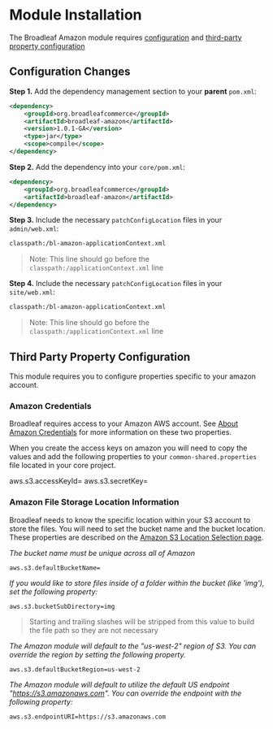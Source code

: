 # Module Installation 
The Broadleaf Amazon module requires [configuration](#configuration-changes) and [third-party property configuration](#third-party-property-configuration)


## Configuration Changes
**Step 1.**  Add the dependency management section to your **parent** `pom.xml`:
    
```xml
<dependency>
    <groupId>org.broadleafcommerce</groupId>
    <artifactId>broadleaf-amazon</artifactId>
    <version>1.0.1-GA</version>
    <type>jar</type>
    <scope>compile</scope>
</dependency>
```

**Step 2.**  Add the dependency into your `core/pom.xml`:
    
```xml
<dependency>
    <groupId>org.broadleafcommerce</groupId>
    <artifactId>broadleaf-amazon</artifactId>
</dependency>
```

**Step 3.** Include the necessary `patchConfigLocation` files in your `admin/web.xml`:

```xml
classpath:/bl-amazon-applicationContext.xml
```
>Note: This line should go before the `classpath:/applicationContext.xml` line


**Step 4.** Include the necessary `patchConfigLocation` files in your `site/web.xml`:

```xml
classpath:/bl-amazon-applicationContext.xml
```
>Note: This line should go before the `classpath:/applicationContext.xml` line


## Third Party Property Configuration
This module requires you to configure properties specific to your amazon account.   

### Amazon Credentials
Broadleaf requires access to your Amazon AWS account.   See [About Amazon Credentials](http://docs.aws.amazon.com/AWSSimpleQueueService/latest/SQSGettingStartedGuide/AWSCredentials.html) for more information on these two properties.  

When you create the access keys on amazon you will need to copy the values and add the following properties to your `common-shared.properties` file located in your core project.
 
aws.s3.accessKeyId=
aws.s3.secretKey=

### Amazon File Storage Location Information 
Broadleaf needs to know the specific location within your S3 account to store the files.   You will need to set the bucket name and the bucket location.  These properties are described on the [Amazon S3 Location Selection page](http://docs.aws.amazon.com/AmazonS3/latest/dev/LocationSelection.html).

_The bucket name must be unique across all of Amazon_

    aws.s3.defaultBucketName=

_If you would like to store files inside of a folder within the bucket (like 'img'), set the following property:_

    aws.s3.bucketSubDirectory=img

> Starting and trailing slashes will be stripped from this value to build the file path so they are not necessary

_The Amazon module will default to the "us-west-2" region of S3. You can override the region by setting the following property._

    aws.s3.defaultBucketRegion=us-west-2

_The Amazon module will default to utilize the default US endpoint "https://s3.amazonaws.com". You can override the endpoint with the following property:_

    aws.s3.endpointURI=https://s3.amazonaws.com


